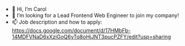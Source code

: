 - 👋 Hi, I’m Carol
- 👀 I’m looking for a Lead Frontend Web Engineer to join my company!
- 📫 Job description and how to apply: https://docs.google.com/document/d/17HMbFb-14MDFVNaD6xXziGoQ6yTq8oHjJNT3pucPZFY/edit?usp=sharing

<!---
marquesc/marquesc is a ✨ special ✨ repository because its `README.md` (this file) appears on your GitHub profile.
You can click the Preview link to take a look at your changes.
--->
